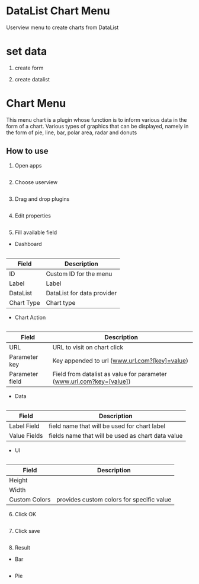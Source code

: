 # DataList Chart Menu #

Userview menu to create charts from DataList


# set data
1. create form

2. create datalist


# Chart Menu

This menu chart is a plugin whose function is to inform various data in the form of a chart. Various types of graphics that can be displayed, namely in the form of pie, line, bar, polar area, radar and donuts

## How to use

1. Open apps

<img src="https://raw.githubusercontent.com/kinnara-digital-studio/kecak-workflow/master/docs/assets/chart_openApps.png" alt="" />


2. Choose userview

<img src="https://raw.githubusercontent.com/kinnara-digital-studio/kecak-workflow/master/docs/assets/chart_chooseUserview.png" alt="" />


3. Drag and drop plugins

<img src="https://raw.githubusercontent.com/kinnara-digital-studio/kecak-workflow/master/docs/assets/chart_dragDrop.png" alt="" />


4. Edit properties

<img src="https://raw.githubusercontent.com/kinnara-digital-studio/kecak-workflow/master/docs/assets/chart_properties.png" alt="" />


5. Fill available field

* Dashboard

<img src="https://raw.githubusercontent.com/kinnara-digital-studio/kecak-workflow/master/docs/assets/chart_fillField.png" alt="" />


| Field | Description |
|-------|-------------|
|ID | Custom ID for the menu |
|Label | Label |
|DataList | DataList for data provider |
|Chart Type | Chart type |
    
    
* Chart Action

<img src="https://raw.githubusercontent.com/kinnara-digital-studio/kecak-workflow/master/docs/assets/chart_fillFieldChart.png" alt="" />


| Field | Description |
|-------|-------------|
| URL | URL to visit on chart click |
| Parameter key | Key appended to url (www.url.com?[key]=value) |
| Parameter field | Field from datalist as value for parameter (www.url.com?key=[value]) |
    
    
* Data

<img src="https://raw.githubusercontent.com/kinnara-digital-studio/kecak-workflow/master/docs/assets/chart_fillFieldData.png" alt="" />


| Field | Description |
|-------|-------------|
| Label Field | field name that will be used for chart label |
| Value Fields | fields name that will be used as chart data value |


* UI

<img src="https://raw.githubusercontent.com/kinnara-digital-studio/kecak-workflow/master/docs/assets/chart_fillFieldUi.png" alt="" />


| Field | Description |
|-------|-------------|
| Height | |
| Width | |
| Custom Colors | provides custom colors for specific value |
    
    
6. Click OK

<img src="https://raw.githubusercontent.com/kinnara-digital-studio/kecak-workflow/master/docs/assets/chart_ok.png" alt="" />


7. Click save

<img src="https://raw.githubusercontent.com/kinnara-digital-studio/kecak-workflow/master/docs/assets/chart_ok.png" alt="" />


8. Result

- Bar

<img src="https://raw.githubusercontent.com/kinnara-digital-studio/kecak-workflow/master/docs/assets/chart_reslutBar.png" alt="" />

- Pie

<img src="https://raw.githubusercontent.com/kinnara-digital-studio/kecak-workflow/master/docs/assets/chart_reslutPie.png" alt="" />

